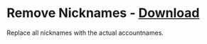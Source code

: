 # Remove Nicknames - [Download](https://betterdiscord.net/ghdl?url=https://raw.githubusercontent.com/mwittrien/BetterDiscordAddons/master/Plugins/RemoveNicknames/RemoveNicknames.plugin.js)

Replace all nicknames with the actual accountnames.
